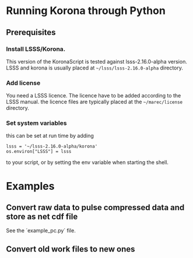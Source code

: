 # Running Korona through Python

## Prerequisites

### Install LSSS/Korona.
This version of the KoronaScript is tested against lsss-2.16.0-alpha version. LSSS and korona is usually placed at `~/lsss/lsss-2.16.0-alpha` directory.

### Add license 
You need a LSSS licence. The licence have to be added according to the LSSS manual. the licence files are typically placed at the `~/marec/license` directory.

### Set system variables
this can be set at run time by adding 
~~~
lsss = '~/lsss-2.16.0-alpha/korona'
os.environ["LSSS"] = lsss
~~~
to your script, or by setting the env variable when starting the shell.

# Examples

## Convert raw data to pulse compressed data and store as net cdf file
See the ´example_pc.py´ file.

## Convert old work files to new ones


